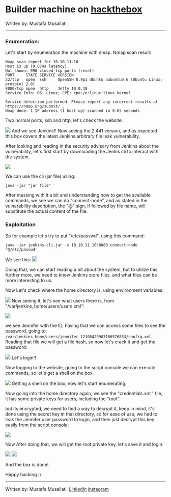 # Builder machine on [hackthebox](https://app.hackthebox.com)

Written by: Mustafa Musallati.

---

### Enumeration:

Let's start by enumeration the machine with nmap.
Nmap scan result:
```
Nmap scan report for 10.10.11.10
Host is up (0.074s latency).
Not shown: 998 closed tcp ports (reset)
PORT     STATE SERVICE VERSION
22/tcp   open  ssh     OpenSSH 8.9p1 Ubuntu 3ubuntu0.6 (Ubuntu Linux; protocol 2.0)
8080/tcp open  http    Jetty 10.0.18
Service Info: OS: Linux; CPE: cpe:/o:linux:linux_kernel

Service detection performed. Please report any incorrect results at https://nmap.org/submit/ .
Nmap done: 1 IP address (1 host up) scanned in 8.65 seconds
```

Two normal ports, ssh and http, let's check the website:

![](https://github.com/Acaard/Acaard.github.io/assets/images/Builder/20240214205531.png)
And we see Jenkins!!
Now seeing the 2.441 version, and as expected this box covers the latest Jenkins arbitrary file leak vulnerability.

After looking and reading in the security advisory from Jenkins about the vulnerability, let's first start by downloading the Jenkis cli to interact with the system.

![](https://github.com/Acaard/Acaard.github.io/assets/images/Builder/20240214210650.png)

We can use the cli (jar file) using:
```
java -jar "jar file"
```
After messing with it a bit and understanding how to get the available commands, we see we can do "connect-node", and as stated in the vulnerability description, the "@" sign, if followed by file name, will substitute the actual content of the file.

### Exploitation

So for example let's try to put "/etc/passwd", using this command:
```
java -jar jenkins-cli.jar -s 10.10.11.10:8080 connect-node '@/etc/passwd'
```
We see this:
![](https://github.com/Acaard/Acaard.github.io/assets/images/Builder/20240214211324.png)

Doing that, we can start reading a bit about the system, but to utilize this further more, we need to know Jenkins store files, and what files can be more interesting to us.


Now Let's check where the home directory is, using environment variables: 

![](https://github.com/Acaard/Acaard.github.io/assets/images/Builder/20240214215017.png)
Now seeing it, let's see what users there is, from "/var/jenkins_home/users/users.xml":

![](https://github.com/Acaard/Acaard.github.io/assets/images/Builder/20240214215203.png)

we see Jennifer with the ID, having that we can access some files to see the password, going to: `/var/jenkins_home/users/jennifer_12108429903186576833/config.xml`.
Reading that file we will get a file hash, so now let's crack it and get the password:

![](https://github.com/Acaard/Acaard.github.io/assets/images/Builder/20240214215454.png)
Let's login!!

Now logging to the website, going to the script console we can execute commands, so let's get a shell on the box.

![](https://github.com/Acaard/Acaard.github.io/assets/images/Builder/20240214221544.png)
Getting a shell on the box, now let's start enumerating.

Now going into the home directory again, we see the "credentials.xml" file, it has some private keys for users, including the "root".

but its encrypted, we need to find a way to decrypt it, keep in mind, it's done using the secret key in that directory, so for ease of use, we had to leak the Jennifer user password to login, and then just decrypt this key easily from the script console:

![](https://github.com/Acaard/Acaard.github.io/assets/images/Builder/20240214222558.png)

Now After doing that, we will get the root private key, let's save it and login.

![](https://github.com/Acaard/Acaard.github.io/assets/images/Builder/20240214222650.png)
![](https://github.com/Acaard/Acaard.github.io/assets/images/Builder/20240214222709.png)

And the box is done!

Happy hacking :)

---

Written by: Mustafa Musallati.
[LinkedIn](https://www.linkedin.com/in/mustafa-musallati-95a159260/)
[instagram](https://www.instagram.com/accaard/)
